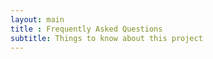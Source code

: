```yaml
---
layout: main
title : Frequently Asked Questions
subtitle: Things to know about this project
---
```

